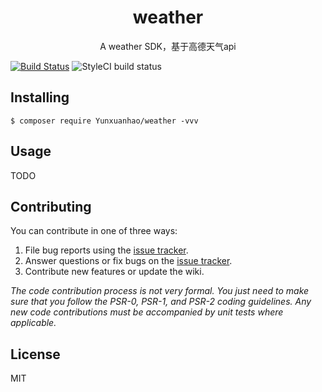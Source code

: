 <h1 align="center"> weather </h1>

<p align="center"> A weather SDK，基于高德天气api</p>

[![Build Status](https://travis-ci.org/yunxuanhao/weather.svg?branch=master)](https://travis-ci.org/yunxuanhao/weather)
![StyleCI build status](https://github.styleci.io/repos/147484191/shield) 


## Installing

```shell
$ composer require Yunxuanhao/weather -vvv
```

## Usage

TODO

## Contributing

You can contribute in one of three ways:

1. File bug reports using the [issue tracker](https://github.com/Yunxuanhao/weather/issues).
2. Answer questions or fix bugs on the [issue tracker](https://github.com/Yunxuanhao/weather/issues).
3. Contribute new features or update the wiki.

_The code contribution process is not very formal. You just need to make sure that you follow the PSR-0, PSR-1, and PSR-2 coding guidelines. Any new code contributions must be accompanied by unit tests where applicable._

## License

MIT